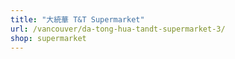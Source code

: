 ```yaml
---
title: "大統華 T&T Supermarket"
url: /vancouver/da-tong-hua-tandt-supermarket-3/
shop: supermarket
---
```

